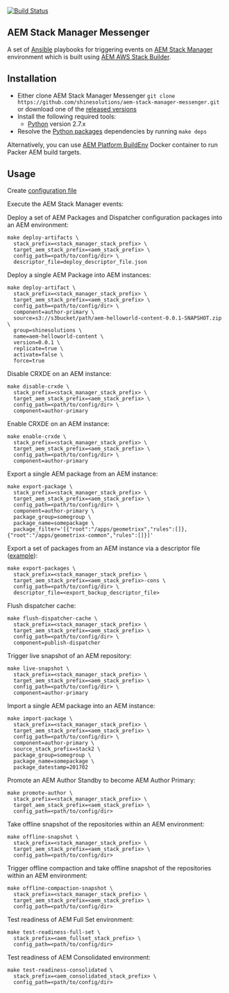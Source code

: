 [![Build Status](https://img.shields.io/travis/shinesolutions/aem-stack-manager-messenger.svg)](http://travis-ci.org/shinesolutions/aem-stack-manager-messenger)

AEM Stack Manager Messenger
---------------------------

A set of [Ansible](https://www.ansible.com/) playbooks for triggering events on [AEM Stack Manager](https://github.com/shinesolutions/aem-stack-manager-cloud) environment which is built using [AEM AWS Stack Builder](https://github.com/shinesolutions/aem-aws-stack-builder).

Installation
------------

- Either clone AEM Stack Manager Messenger `git clone https://github.com/shinesolutions/aem-stack-manager-messenger.git` or download one of the [released versions](https://github.com/shinesolutions/aem-stack-manager-messenger/releases)
- Install the following required tools:
  * [Python](https://www.python.org/downloads/) version 2.7.x
- Resolve the [Python packages](https://github.com/shinesolutions/aem-stack-manager-messenger/blob/master/requirements.txt) dependencies by running `make deps`

Alternatively, you can use [AEM Platform BuildEnv](https://github.com/shinesolutions/aem-platform-buildenv) Docker container to run Packer AEM build targets.

Usage
-----

Create [configuration file](https://github.com/shinesolutions/aem-stack-manager-messenger/blob/master/docs/configuration.md)

Execute the AEM Stack Manager events:

Deploy a set of AEM Packages and Dispatcher configuration packages into an AEM environment:

    make deploy-artifacts \
      stack_prefix=<stack_manager_stack_prefix> \
      target_aem_stack_prefix=<aem_stack_prefix> \
      config_path=<path/to/config/dir> \
      descriptor_file=deploy_descriptor_file.json

Deploy a single AEM Package into AEM instances:

    make deploy-artifact \
      stack_prefix=<stack_manager_stack_prefix> \
      target_aem_stack_prefix=<aem_stack_prefix> \
      config_path=<path/to/config/dir> \
      component=author-primary \
      source=s3://s3bucket/path/aem-helloworld-content-0.0.1-SNAPSHOT.zip \
      group=shinesolutions \
      name=aem-helloworld-content \
      version=0.0.1 \
      replicate=true \
      activate=false \
      force=true

Disable CRXDE on an AEM instance:

    make disable-crxde \
      stack_prefix=<stack_manager_stack_prefix> \
      target_aem_stack_prefix=<aem_stack_prefix> \
      config_path=<path/to/config/dir> \
      component=author-primary

Enable CRXDE on an AEM instance:

    make enable-crxde \
      stack_prefix=<stack_manager_stack_prefix> \
      target_aem_stack_prefix=<aem_stack_prefix> \
      config_path=<path/to/config/dir> \
      component=author-primary

Export a single AEM package from an AEM instance:

    make export-package \
      stack_prefix=<stack_manager_stack_prefix> \
      target_aem_stack_prefix=<aem_stack_prefix> \
      config_path=<path/to/config/dir> \
      component=author-primary \
      package_group=somegroup \
      package_name=somepackage \
      package_filter='[{"root":"/apps/geometrixx","rules":[]},{"root":"/apps/geometrixx-common","rules":[]}]'

Export a set of packages from an AEM instance via a descriptor file ([example](https://github.com/shinesolutions/aem-aws-stack-builder/blob/master/examples/descriptors/export-backup-descriptor.json)):

    make export-packages \
      stack_prefix=<stack_manager_stack_prefix> \
      target_aem_stack_prefix=<aem_stack_prefix>-cons \
      config_path=<path/to/config/dir> \
      descriptor_file=<export_backup_descriptor_file>

Flush dispatcher cache:

    make flush-dispatcher-cache \
      stack_prefix=<stack_manager_stack_prefix> \
      target_aem_stack_prefix=<aem_stack_prefix> \
      config_path=<path/to/config/dir> \
      component=publish-dispatcher

Trigger live snapshot of an AEM repository:

    make live-snapshot \
      stack_prefix=<stack_manager_stack_prefix> \
      target_aem_stack_prefix=<aem_stack_prefix> \
      config_path=<path/to/config/dir> \
      component=author-primary

Import a single AEM package into an AEM instance:

    make import-package \
      stack_prefix=<stack_manager_stack_prefix> \
      target_aem_stack_prefix=<aem_stack_prefix> \
      config_path=<path/to/config/dir> \
      component=author-primary \
      source_stack_prefix=stack2 \
      package_group=somegroup \
      package_name=somepackage \
      package_datestamp=201702

Promote an AEM Author Standby to become AEM Author Primary:

    make promote-author \
      stack_prefix=<stack_manager_stack_prefix> \
      target_aem_stack_prefix=<aem_stack_prefix> \
      config_path=<path/to/config/dir>

Take offline snapshot of the repositories within an AEM environment:

    make offline-snapshot \
      stack_prefix=<stack_manager_stack_prefix> \
      target_aem_stack_prefix=<aem_stack_prefix> \
      config_path=<path/to/config/dir>

Trigger offline compaction and take offline snapshot of the repositories within an AEM environment:

    make offline-compaction-snapshot \
      stack_prefix=<stack_manager_stack_prefix> \
      target_aem_stack_prefix=<aem_stack_prefix> \
      config_path=<path/to/config/dir>

Test readiness of AEM Full Set environment:

    make test-readiness-full-set \
      stack_prefix=<aem_fullset_stack_prefix> \
      config_path=<path/to/config/dir>

Test readiness of AEM Consolidated environment:

    make test-readiness-consolidated \
      stack_prefix=<aem_consolidated_stack_prefix> \
      config_path=<path/to/config/dir>
